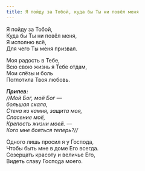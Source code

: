 ```yaml
---
title: Я пойду за Тобой, куда бы Ты ни повёл меня
---
```


Я пойду за Тобой,  
Куда бы Ты ни повёл меня,  
Я исполню всё,  
Для чего Ты меня призвал.

Моя радость в Тебе,  
Всю свою жизнь я Тебе отдам,  
Мои слёзы и боль  
Поглотила Твоя любовь.

*__Припев:__  
//Мой Бог, мой Бог —  
большая скала,  
Стена из камня, защита моя,  
Спасение моё,  
Крепость жизни моей. —  
Кого мне бояться теперь?//* 

Одного лишь просил я у Господа,  
Чтобы быть мне в доме Его всегда.  
Созерцать красоту и величье Его,  
Видеть славу Господа моего.
